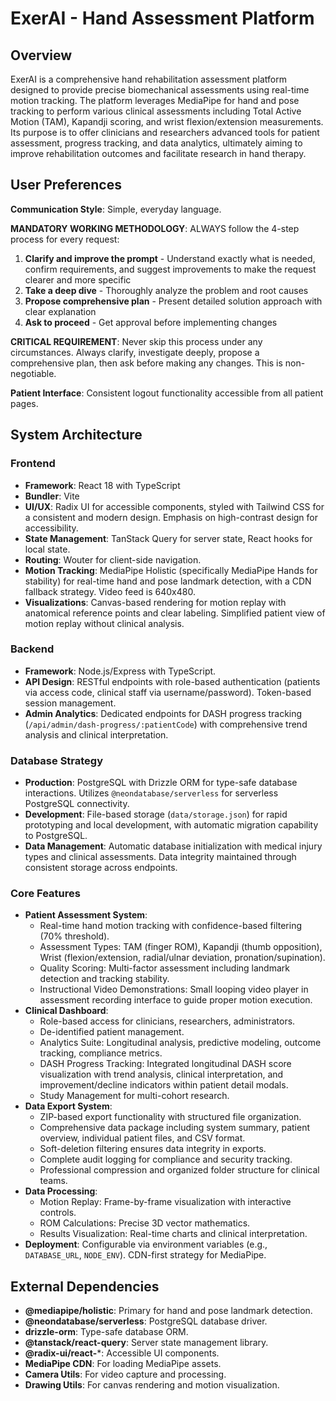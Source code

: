# ExerAI - Hand Assessment Platform

## Overview
ExerAI is a comprehensive hand rehabilitation assessment platform designed to provide precise biomechanical assessments using real-time motion tracking. The platform leverages MediaPipe for hand and pose tracking to perform various clinical assessments including Total Active Motion (TAM), Kapandji scoring, and wrist flexion/extension measurements. Its purpose is to offer clinicians and researchers advanced tools for patient assessment, progress tracking, and data analytics, ultimately aiming to improve rehabilitation outcomes and facilitate research in hand therapy.

## User Preferences
**Communication Style**: Simple, everyday language.

**MANDATORY WORKING METHODOLOGY**: ALWAYS follow the 4-step process for every request:
1. **Clarify and improve the prompt** - Understand exactly what is needed, confirm requirements, and suggest improvements to make the request clearer and more specific
2. **Take a deep dive** - Thoroughly analyze the problem and root causes
3. **Propose comprehensive plan** - Present detailed solution approach with clear explanation
4. **Ask to proceed** - Get approval before implementing changes

**CRITICAL REQUIREMENT**: Never skip this process under any circumstances. Always clarify, investigate deeply, propose a comprehensive plan, then ask before making any changes. This is non-negotiable.

**Patient Interface**: Consistent logout functionality accessible from all patient pages.

## System Architecture

### Frontend
- **Framework**: React 18 with TypeScript
- **Bundler**: Vite
- **UI/UX**: Radix UI for accessible components, styled with Tailwind CSS for a consistent and modern design. Emphasis on high-contrast design for accessibility.
- **State Management**: TanStack Query for server state, React hooks for local state.
- **Routing**: Wouter for client-side navigation.
- **Motion Tracking**: MediaPipe Holistic (specifically MediaPipe Hands for stability) for real-time hand and pose landmark detection, with a CDN fallback strategy. Video feed is 640x480.
- **Visualizations**: Canvas-based rendering for motion replay with anatomical reference points and clear labeling. Simplified patient view of motion replay without clinical analysis.

### Backend
- **Framework**: Node.js/Express with TypeScript.
- **API Design**: RESTful endpoints with role-based authentication (patients via access code, clinical staff via username/password). Token-based session management.
- **Admin Analytics**: Dedicated endpoints for DASH progress tracking (`/api/admin/dash-progress/:patientCode`) with comprehensive trend analysis and clinical interpretation.

### Database Strategy
- **Production**: PostgreSQL with Drizzle ORM for type-safe database interactions. Utilizes `@neondatabase/serverless` for serverless PostgreSQL connectivity.
- **Development**: File-based storage (`data/storage.json`) for rapid prototyping and local development, with automatic migration capability to PostgreSQL.
- **Data Management**: Automatic database initialization with medical injury types and clinical assessments. Data integrity maintained through consistent storage across endpoints.

### Core Features
- **Patient Assessment System**:
    - Real-time hand motion tracking with confidence-based filtering (70% threshold).
    - Assessment Types: TAM (finger ROM), Kapandji (thumb opposition), Wrist (flexion/extension, radial/ulnar deviation, pronation/supination).
    - Quality Scoring: Multi-factor assessment including landmark detection and tracking stability.
    - Instructional Video Demonstrations: Small looping video player in assessment recording interface to guide proper motion execution.
- **Clinical Dashboard**:
    - Role-based access for clinicians, researchers, administrators.
    - De-identified patient management.
    - Analytics Suite: Longitudinal analysis, predictive modeling, outcome tracking, compliance metrics.
    - DASH Progress Tracking: Integrated longitudinal DASH score visualization with trend analysis, clinical interpretation, and improvement/decline indicators within patient detail modals.
    - Study Management for multi-cohort research.
- **Data Export System**:
    - ZIP-based export functionality with structured file organization.
    - Comprehensive data package including system summary, patient overview, individual patient files, and CSV format.
    - Soft-deletion filtering ensures data integrity in exports.
    - Complete audit logging for compliance and security tracking.
    - Professional compression and organized folder structure for clinical teams.
- **Data Processing**:
    - Motion Replay: Frame-by-frame visualization with interactive controls.
    - ROM Calculations: Precise 3D vector mathematics.
    - Results Visualization: Real-time charts and clinical interpretation.
- **Deployment**: Configurable via environment variables (e.g., `DATABASE_URL`, `NODE_ENV`). CDN-first strategy for MediaPipe.

## External Dependencies
- **@mediapipe/holistic**: Primary for hand and pose landmark detection.
- **@neondatabase/serverless**: PostgreSQL database driver.
- **drizzle-orm**: Type-safe database ORM.
- **@tanstack/react-query**: Server state management library.
- **@radix-ui/react-***: Accessible UI components.
- **MediaPipe CDN**: For loading MediaPipe assets.
- **Camera Utils**: For video capture and processing.
- **Drawing Utils**: For canvas rendering and motion visualization.